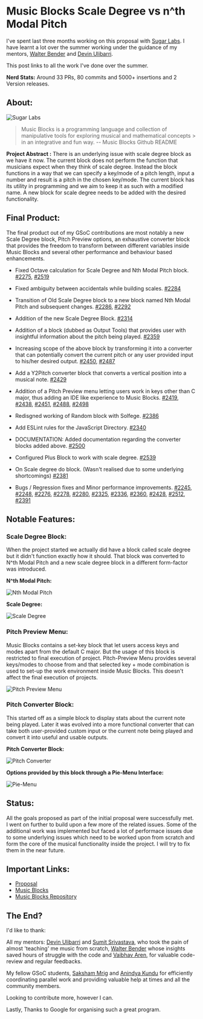 # Music Blocks Scale Degree vs n^th Modal Pitch

I've spent last three months working on this proposal with [Sugar Labs](http://sugarlabs.org/). I have learnt a lot over the summer working under the guidance of my mentors, [Walter Bender](https://github.com/walterbender) and [Devin Ulibarri](https://github.com/pikurasa).

This post links to all the work I've done over the summer.

**Nerd Stats:** Around 33 PRs, 80 commits and 5000+ insertions and 2 Version releases.

## About: 

![Sugar Labs](https://sugarlabs.org/assets/logoOpt.png)

> Music Blocks is a programming language and collection of manipulative tools for exploring musical and mathematical concepts > in an integrative and fun way.
>              -- Music Blocks Github README


**Project Abstract :** There is an underlying issue with scale degree block as we have it now. The current block does not perform the function that musicians expect when they think of scale degree. Instead the block functions in a way that we can specify a key/mode of a pitch length, input a number and result is a pitch in the chosen key/mode.
The current block has its utility in programming and we aim to keep it as such with a modified name. A new block for scale degree needs to be added with the desired functionality.

## Final Product:

The final product out of my GSoC contributions are most notably a new Scale Degree block, Pitch Preview options, an exhaustive converter block that provides the freedom to transform between different variables inside Music Blocks and several other performance and behaviour based enhancements.

- Fixed Octave calculation for Scale Degree and Nth Modal Pitch block. [#2275](https://github.com/sugarlabs/musicblocks/pull/2275), [#2519](https://github.com/sugarlabs/musicblocks/pull/2519)

- Fixed ambiguity between accidentals while building scales. [#2284](https://github.com/sugarlabs/musicblocks/pull/2284)

- Transition of Old Scale Degree block to a new block named Nth Modal Pitch and subsequent changes. [#2286](https://github.com/sugarlabs/musicblocks/pull/2286), [#2292](https://github.com/sugarlabs/musicblocks/pull/2292)

- Addition of the new Scale Degree Block. [#2314](https://github.com/sugarlabs/musicblocks/pull/2314)

- Addition of a block (dubbed as Output Tools) that provides user with insightful information about the pitch being played. [#2359](https://github.com/sugarlabs/musicblocks/pull/2359)

- Increasing scope of the above block by transforming it into a converter that can potentially convert the current pitch or any user provided input to his/her desired output. [#2450](https://github.com/sugarlabs/musicblocks/pull/2450), [#2487](https://github.com/sugarlabs/musicblocks/pull/2487)

- Add a Y2Pitch converter block that converts a vertical position into a musical note. [#2429](https://github.com/sugarlabs/musicblocks/pull/2429)

- Addition of a Pitch Preview menu letting users work in keys other than C major, thus adding an IDE like experience to Music Blocks. [#2419](https://github.com/sugarlabs/musicblocks/pull/2419), [#2438](https://github.com/sugarlabs/musicblocks/pull/2438), [#2451](https://github.com/sugarlabs/musicblocks/pull/2451), [#2488](https://github.com/sugarlabs/musicblocks/pull/2488), [#2498](https://github.com/sugarlabs/musicblocks/pull/2498)

- Redisgned working of Random block with Solfege. [#2386](https://github.com/sugarlabs/musicblocks/pull/2386)

- Add ESLint rules for the JavaScript Directory. [#2340](https://github.com/sugarlabs/musicblocks/pull/2340)

- DOCUMENTATION: Added documentation regarding the converter blocks added above. [#2500](https://github.com/sugarlabs/musicblocks/pull/2500)

- Configured Plus Block to work with scale degree. [#2539](https://github.com/sugarlabs/musicblocks/pull/2539)

- On Scale degree do block. (Wasn't realised due to some underlying shortcomings) [#2381](https://github.com/sugarlabs/musicblocks/pull/2381)

- Bugs / Regression fixes and Minor performance improvements. [#2245](https://github.com/sugarlabs/musicblocks/pull/2245),
[#2248](https://github.com/sugarlabs/musicblocks/pull/2248),
[#2276](https://github.com/sugarlabs/musicblocks/pull/2276),
[#2278](https://github.com/sugarlabs/musicblocks/pull/2278),
[#2280](https://github.com/sugarlabs/musicblocks/pull/2280),
[#2325](https://github.com/sugarlabs/musicblocks/pull/2325),
[#2336](https://github.com/sugarlabs/musicblocks/pull/2336),
[#2360](https://github.com/sugarlabs/musicblocks/pull/2360),
[#2428](https://github.com/sugarlabs/musicblocks/pull/2428),
[#2512](https://github.com/sugarlabs/musicblocks/pull/2512),
[#2391](https://github.com/sugarlabs/musicblocks/pull/2391)

## Notable Features: 

### Scale Degree Block: 

When the project started we actually did have a block called scale degree but it didn't function exactly how it should.
That block was converted to N^th Modal Pitch and a new scale degree block in a different form-factor was introduced.

**N^th Modal Pitch:**

![Nth Modal Pitch](https://user-images.githubusercontent.com/44023445/91665111-e60f7c00-eb10-11ea-9af9-7df2c1801408.png)

**Scale Degree:**

![Scale Degree](https://user-images.githubusercontent.com/44023445/91665190-72ba3a00-eb11-11ea-8be6-6db3e57189cf.png)

### Pitch Preview Menu: 

Music Blocks contains a set-key block that let users access keys and modes apart from the default C major. But the usage of this block is restricted to final execution of project. Pitch-Preview Menu provides several keys/modes to choose from and that selected key + mode combination is used to set-up the work environment inside Music Blocks. This doesn't affect the final execution of projects.

![Pitch Preview Menu](https://user-images.githubusercontent.com/44023445/91665269-f411cc80-eb11-11ea-8e3d-83486d8295be.png)


### Pitch Converter Block: 

This started off as a simple block to display stats about the current note being played. Later it was evolved into a more functional converter that can take both user-provided custom input or the current note being played and convert it into useful and usable outputs.

**Pitch Converter Block:**

![Pitch Converter](https://user-images.githubusercontent.com/44023445/91665329-61bdf880-eb12-11ea-8bdc-461cdae15da7.png)

**Options provided by this block through a Pie-Menu Interface:**

![Pie-Menu](https://user-images.githubusercontent.com/44023445/91665346-903bd380-eb12-11ea-9d4b-48237a29e7f8.png)

## Status: 

All the goals proposed as part of the initial proposal were successfully met. I went on further to build upon a few more of the related issues. Some of the additional work was implemented but faced a lot of performace issues due to some underlying issues which need to be worked upon from scratch and form the core of the musical functionality inside the project. I will try to fix them in the near future.

## Important Links:

- [Proposal](https://docs.google.com/document/d/1Z5rSSGamMQauwTuwtn3oh214c1kYnIR4DjqFWMHiSHg/edit?usp=sharing)
- [Music Blocks](https://musicblocks.sugarlabs.org/)
- [Music Blocks Repository](https://github.com/sugarlabs/musicblocks)

## The End?

I'd like to thank:  

All my mentors: [Devin Ulibarri](https://github.com/pikurasa) and [Sumit Srivastava](https://github.com/sum2it), who took the pain of almost 'teaching' me music from scratch, [Walter Bender](https://github.com/walterbender) whose insights saved hours of struggle with the code and [Vaibhav Aren](https://github.com/vaibhavdaren), for valuable code-review and regular feedbacks.  

My fellow GSoC students, [Saksham Mrig](https://github.com/sksum) and [Anindya Kundu](https://github.com/meganindya) for efficiently coordinating parallel work and providing valuable help at times and all the community members. 

Looking to contribute more, however I can. 

Lastly, Thanks to Google for organising such a great program.
